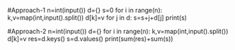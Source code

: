 #Approach-1
n=int(input())
d={}
s=0
for i in range(n):
  k,v=map(int,input().split())
  d[k]=v
for j in d:
  s=s+j+d[j]
print(s)

#Approach-2
n=int(input())
d={}
for i in range(n):
  k,v=map(int,input().split())
  d[k]=v
res=d.keys()
s=d.values()
print(sum(res)+sum(s))
